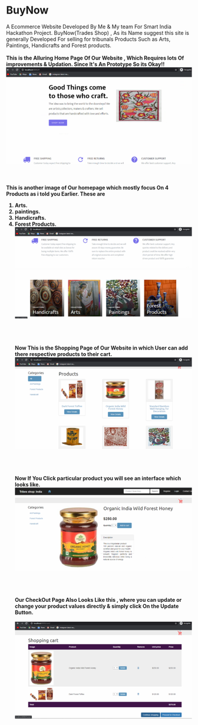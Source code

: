 # BuyNow
A Ecommerce Website Developed By Me &amp; My team For Smart India Hackathon Project. BuyNow(Trades Shop) , As its Name suggest this site is generally Developed For selling for tribunals Products Such as Arts, Paintings, Handicrafts and Forest products.
<br><br>
<b>This is the Alluring Home Page Of Our Website , Which Requires lots Of improvements & Updation. Since It's An Prototype So its Okay!!</b>
![REPO list](media/readme//1.png)
<br><br><br><br>
<b> This is another image of Our homepage which mostly focus On 4 Products as i told you Earlier. 
  These are
  1. Arts.
  2. paintings.
  3. Handicrafts.
  4. Forest Products.
 ![REPO list](media/readme//2.png)
<br><br><br><br><br>
  Now This is the Shopping Page of Our Website in which User can add there respective products to their cart.<br>
 ![REPO list](media/readme//3.png)
<br><br><br><br><br>
 Now If You Click particular product you will see an interface which looks like.<br>
 ![REPO list](media/readme//4.png)
<br><br><br><br><br>
 Our CheckOut Page Also Looks Like this , where you can update or change your product values directly & simply click On the Update Button. <br><br>
 ![REPO list](media/readme//5.png)
  
  </b>
